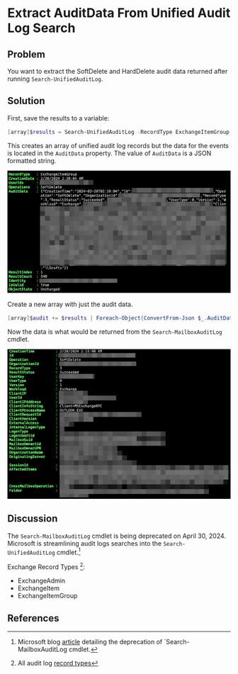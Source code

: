 # Extract AuditData From Unified Audit Log Search

## Problem

You want to extract the SoftDelete and HardDelete audit data returned after running `Search-UnifiedAuditLog`.

## Solution

First, save the results to a variable:

```powershell
[array]$results = Search-UnifiedAuditLog -RecordType ExchangeItemGroup -StartDate (Get-Date).AddDays(-1) -EndDate (Get-Date).AddDays(0.5) -ResultSize 400
```

This creates an array of unified audit log records but the data for the events is located in the `AuditData` property.
The value of `AuditData` is a JSON formatted string.

![Unified Audit Record](./UnifiedAuditLogRecord.png)

Create a new array with just the audit data.

```powershell
[array]$audit += $results | Foreach-Object{ConvertFrom-Json $_.AuditData}
```

Now the data is what would be returned from the `Search-MailboxAuditLog` cmdlet.

![Mailbox Audit Record](./MailboxAuditLog.png)

## Discussion

The `Search-MailboxAuditLog` cmdlet is being deprecated on April 30, 2024.
Microsoft is streamlining audit logs searches into the `Search-UnifiedAuditLog` cmdlet.[^1]

Exchange Record Types [^2]:

+ ExchangeAdmin
+ ExchangeItem
+ ExchangeItemGroup

## References

[^1]: Microsoft blog [article](https://techcommunity.microsoft.com/t5/security-compliance-and-identity/important-announcement-deprecation-of-adminauditlog-and/ba-p/4036537) detailing the deprecation of `Search-MailboxAuditLog cmdlet.

[^2]: All audit log [record types](https://learn.microsoft.com/en-us/office/office-365-management-api/office-365-management-activity-api-schema#enum-auditlogrecordtype---type-edmint32)
